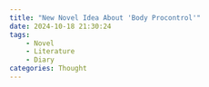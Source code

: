 ```yaml
---
title: "New Novel Idea About 'Body Procontrol'"
date: 2024-10-18 21:30:24
tags:
    - Novel
    - Literature
    - Diary
categories: Thought
---
```

